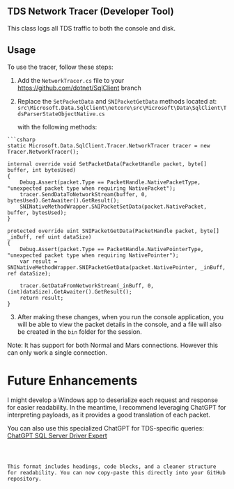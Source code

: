 ## TDS Network Tracer (Developer Tool)

This class logs all TDS traffic to both the console and disk.

## Usage

To use the tracer, follow these steps:

1. Add the `NetworkTracer.cs` file to your  https://github.com/dotnet/SqlClient branch
   
2. Replace the `SetPacketData` and `SNIPacketGetData` methods located at:
   `src\Microsoft.Data.SqlClient\netcore\src\Microsoft\Data\SqlClient\TdsParserStateObjectNative.cs`

   with the following methods:
```
```csharp
static Microsoft.Data.SqlClient.Tracer.NetworkTracer tracer = new Tracer.NetworkTracer();

internal override void SetPacketData(PacketHandle packet, byte[] buffer, int bytesUsed)
{
    Debug.Assert(packet.Type == PacketHandle.NativePacketType, "unexpected packet type when requiring NativePacket");
    tracer.SendDataToNetworkStream(buffer, 0, bytesUsed).GetAwaiter().GetResult();
    SNINativeMethodWrapper.SNIPacketSetData(packet.NativePacket, buffer, bytesUsed);
}

protected override uint SNIPacketGetData(PacketHandle packet, byte[] _inBuff, ref uint dataSize)
{
    Debug.Assert(packet.Type == PacketHandle.NativePointerType, "unexpected packet type when requiring NativePointer");
    var result = SNINativeMethodWrapper.SNIPacketGetData(packet.NativePointer, _inBuff, ref dataSize);

    tracer.GetDataFromNetworkStream(_inBuff, 0, (int)dataSize).GetAwaiter().GetResult();
    return result;
}
```

3. After making these changes, when you run the console application, you will be able to view the packet details in the console, and a file will also be created in the `bin` folder for the session.

Note: It has support for both Normal  and Mars connections. However this can only work a single connection.

# Future Enhancements
I might develop a Windows app to deserialize each request and response for easier readability. In the meantime, I recommend leveraging ChatGPT for interpreting payloads, as it provides a good translation of each packet.

You can also use this specialized ChatGPT for TDS-specific queries:  
[ChatGPT SQL Server Driver Expert](https://chatgpt.com/g/g-sM5P67E6W-sql-server-driver-expert)
```



This format includes headings, code blocks, and a cleaner structure for readability. You can now copy-paste this directly into your GitHub repository.
